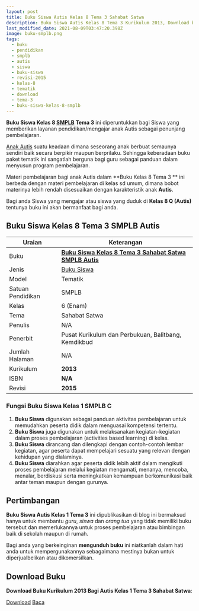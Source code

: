```yaml
---
layout: post
title: Buku Siswa Autis Kelas 8 Tema 3 Sahabat Satwa
description: Buku Siswa Autis Kelas 8 Tema 3 Kurikulum 2013, Download buku Kelas 8 Tema 3 Sahabat Satwa bagi Autis
last_modified_date: 2021-08-09T03:47:20.398Z
image: buku-smplb.png
tags:
  - buku
  - pendidikan
  - smplb
  - autis
  - siswa
  - buku-siswa
  - revisi-2015
  - kelas-8
  - tematik
  - download
  - tema-3
  - buku-siswa-kelas-8-smplb
---
```


**Buku Siswa Kelas 8 <abbr title="Sekolah Dasar Luar Biasa">SMPLB</abbr> Tema 3** ini diperuntukkan bagi Siswa yang memberikan layanan pendidikan/mengajar anak Autis sebagai penunjang pembelajaran.

[Anak Autis](/teori/apa-itu-autisme "Apa itu Autis") suatu keadaan dimana seseorang anak berbuat semaunya sendiri baik secara berpikir maupun berprilaku. Sehingga keberadaan buku paket tematik ini sangatlah berguna bagi guru sebagai panduan dalam menyusun program pembelajaran.

Materi pembelajaran bagi anak Autis dalam **Buku Kelas 8 Tema 3 ** ini berbeda dengan materi pembelajaran di kelas sd umum, dimana bobot materinya lebih rendah disesuaikan dengan karakteristik anak **Autis**.

Bagi anda Siswa yang mengajar atau siswa yang duduk di **Kelas 8 Q (Autis)** tentunya buku ini akan bermanfaat bagi anda.

## Buku Siswa Kelas 8 Tema 3 SMPLB Autis  

|Uraian|Keterangan|
| --- | --- |
|Buku|<a href="/bse/buku-siswa-Autis-kelas-8-tema-3-revisi-2015" title="Buku Siswa Kelas 8 Tema 3 Sahabat Satwa SMPLB Autis"><strong>Buku Siswa Kelas 8 Tema 3 Sahabat Satwa SMPLB Autis</strong></a>|
|Jenis|<a href="/bse" title="Buku Siswa" target="_blank">Buku Siswa</a>|
|Model|Tematik|
|Satuan Pendidikan|SMPLB|
|Kelas|6 (Enam)|
|Tema|Sahabat Satwa|
|Penulis| N/A|
|Penerbit|Pusat Kurikulum dan Perbukuan, Balitbang, Kemdikbud|
|Jumlah Halaman|N/A|
|Kurikulum|<strong>2013</strong>|
|ISBN|<strong>N/A</strong>|
|Revisi|<strong>2015</strong>|


### Fungsi Buku Siswa Kelas 1 SMPLB C
1. **Buku Siswa**  digunakan sebagai panduan aktivitas pembelajaran untuk memudahkan peserta didik dalam menguasai kompetensi tertentu.
2. **Buku Siswa**  juga digunakan untuk melaksanakan kegiatan-kegiatan dalam proses pembelajaran (activities based learning) di kelas.
3. **Buku Siswa** dirancang dan dilengkapi dengan contoh-contoh lembar kegiatan, agar peserta dapat mempelajari sesuatu yang relevan dengan kehidupan yang dialaminya.
4. **Buku Siswa** diarahkan agar peserta didik lebih aktif dalam mengikuti proses pembelajaran melalui kegiatan mengamati, menanya, mencoba, menalar, berdiskusi serta meningkatkan kemampuan berkomunikasi baik antar teman maupun dengan gurunya.


## Pertimbangan
**Buku Siswa Autis Kelas 1 Tema 3** ini dipublikasikan di blog ini bermaksud hanya untuk membantu _guru_, _siswa_ dan _orang tua_ yang tidak memiliki buku tersebut dan memerlukannya untuk proses pembelajaran atau bimbingan baik di sekolah maupun di rumah.

Bagi anda yang berkeinginan <b>mengunduh buku</b> ini niatkanlah dalam hati anda untuk mempergunakannya sebagaimana mestinya bukan untuk diperjualbelikan atau dikomersilkan.
  
## Download Buku
**Download Buku Kurikulum 2013 Bagi Autis Kelas 1 Tema 3 Sahabat Satwa**:
<p class="center"><a class="button download" href="https://docs.google.com/uc?export=download&id=1bMPZyYwX9-zK3bePi0OrG1R4ZslCpfaV" rel="nofollow" target="_blank" title="Download Buku Siswa Autis Kelas 1 Tema 3 Sahabat Satwa">Download</a>
<a class="button demo open-dialog" href="https://drive.google.com/file/d/1bMPZyYwX9-zK3bePi0OrG1R4ZslCpfaV/preview" rel="nofollow" target="_blank" title="Baca Buku Siswa Autis Kelas 1 Tema 3 Sahabat Satwa">Baca</a></p>
